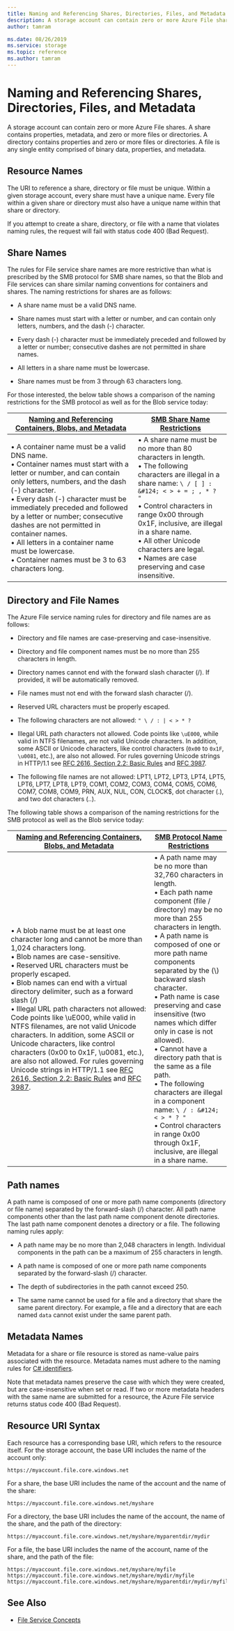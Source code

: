 ```yaml
---
title: Naming and Referencing Shares, Directories, Files, and Metadata - Azure Storage
description: A storage account can contain zero or more Azure File shares. A share contains properties, metadata, and zero or more files or directories. A directory contains properties and zero or more files or directories. A file is any single entity comprised of binary data, properties, and metadata.
author: tamram

ms.date: 08/26/2019
ms.service: storage
ms.topic: reference
ms.author: tamram
---
```


# Naming and Referencing Shares, Directories, Files, and Metadata

A storage account can contain zero or more Azure File shares. A share contains properties, metadata, and zero or more files or directories. A directory contains properties and zero or more files or directories. A file is any single entity comprised of binary data, properties, and metadata.  
  
## Resource Names  

The URI to reference a share, directory or file must be unique. Within a given storage account, every share must have a unique name. Every file within a given share or directory must also have a unique name within that share or directory.  
  
If you attempt to create a share, directory, or file with a name that violates naming rules, the request will fail with status code 400 (Bad Request).  
  
## Share Names  

The rules for File service share names are more restrictive than what is prescribed by the SMB protocol for SMB share names, so that the Blob and File services can share similar naming conventions for containers and shares. The naming restrictions for shares are as follows:  
  
- A share name must be a valid DNS name.  
  
- Share names must start with a letter or number, and can contain only letters, numbers, and the dash (-) character.  
  
- Every dash (-) character must be immediately preceded and followed by a letter or number; consecutive dashes are not permitted in share names.  
  
- All letters in a share name must be lowercase.  
  
- Share names must be from 3 through 63 characters long.  
  
For those interested, the below table shows a comparison of the naming restrictions for the SMB protocol as well as for the Blob service today:  
  
|[Naming and Referencing Containers, Blobs, and Metadata](Naming-and-Referencing-Containers--Blobs--and-Metadata.md)|[SMB Share Name Restrictions](http://msdn.microsoft.com/library/cc422525\(v=prot.13\))|  
|-------------------------------------------------------------------------------------------------------------------------|--------------------------------------------------------------------------------------------|  
|&bull;&nbsp;A container name must be a valid DNS name.<br />&bull;&nbsp;Container names must start with a letter or number, and can contain only letters, numbers, and the dash (-) character.<br />&bull;&nbsp;Every dash (-) character must be immediately preceded and followed by a letter or number; consecutive dashes are not permitted in container names.<br />&bull;&nbsp;All letters in a container name must be lowercase.<br />&bull;&nbsp;Container names must be 3 to 63 characters long.|&bull;&nbsp;A share name must be no more than 80 characters in length.<br />&bull;&nbsp;The following characters are illegal in a share name: `\ / [ ] : &#124; < > + = ; , * ? "`<br />&bull;&nbsp;Control characters in range 0x00 through 0x1F, inclusive, are illegal in a share name.<br />&bull;&nbsp;All other Unicode characters are legal.<br />&bull;&nbsp;Names are case preserving and case insensitive.|  
  
## Directory and File Names  

The Azure File service naming rules for directory and file names are as follows:  
  
- Directory and file names are case-preserving and case-insensitive.  
  
- Directory and file component names must be no more than 255 characters in length.  
  
- Directory names cannot end with the forward slash character (/). If provided, it will be automatically removed.  
  
- File names must not end with the forward slash character (/).  
  
- Reserved URL characters must be properly escaped.  
  
- The following characters are not allowed: `" \ / : | < > * ?`  
  
- Illegal URL path characters not allowed. Code points like `\uE000`, while valid in NTFS filenames, are not valid Unicode characters. In addition, some ASCII or Unicode characters, like control characters (`0x00` to `0x1F`, `\u0081`, etc.), are also not allowed. For rules governing Unicode strings in HTTP/1.1 see [RFC 2616, Section 2.2: Basic Rules](http://www.ietf.org/rfc/rfc2616.txt) and [RFC 3987](http://www.ietf.org/rfc/rfc3987.txt).  
  
- The following file names are not allowed: LPT1, LPT2, LPT3, LPT4, LPT5, LPT6, LPT7, LPT8, LPT9, COM1, COM2, COM3, COM4, COM5, COM6, COM7, COM8, COM9, PRN, AUX, NUL, CON, CLOCK$, dot character (.), and two dot characters (..).  
  
The following table shows a comparison of the naming restrictions for the SMB protocol as well as the Blob service today:  
  
|[Naming and Referencing Containers, Blobs, and Metadata](Naming-and-Referencing-Containers--Blobs--and-Metadata.md)|[SMB Protocol Name Restrictions](http://msdn.microsoft.com/library/cc422524\(v=prot.13\))|  
|-------------------------------------------------------------------------------------------------------------------------|-----------------------------------------------------------------------------------------------|  
|&bull;&nbsp;A blob name must be at least one character long and cannot be more than 1,024 characters long.<br />&bull;&nbsp;Blob names are case-sensitive.<br />&bull;&nbsp;Reserved URL characters must be properly escaped.<br />&bull;&nbsp;Blob names can end with a virtual directory delimiter, such as a forward slash (/)<br />&bull;&nbsp;Illegal URL path characters not allowed: Code points like \uE000, while valid in NTFS filenames, are not valid Unicode characters. In addition, some ASCII or Unicode characters, like control characters (0x00 to 0x1F, \u0081, etc.), are also not allowed. For rules governing Unicode strings in HTTP/1.1 see [RFC 2616, Section 2.2: Basic Rules](http://www.ietf.org/rfc/rfc2616.txt) and [RFC 3987](http://www.ietf.org/rfc/rfc3987.txt).|&bull;&nbsp;A path name may be no more than 32,760 characters in length.<br />&bull;&nbsp;Each path name component (file / directory) may be no more than 255 characters in length.<br />&bull;&nbsp;A path name is composed of one or more path name components separated by the (\\) backward slash character.<br />&bull;&nbsp;Path name is case preserving and case insensitive (two names which differ only in case is not allowed).<br />&bull;&nbsp;Cannot have a directory path that is the same as a file path.<br />&bull;&nbsp;The following characters are illegal in a component name: `\ / : &#124; < > * ? "`<br />&bull;&nbsp;Control characters in range 0x00 through 0x1F, inclusive, are illegal in a share name.|  
  
## Path names

A path name is composed of one or more path name components (directory or file name) separated by the forward-slash (/) character. All path name components other than the last path name component denote directories. The last path name component denotes a directory or a file. The following naming rules apply:  
  
- A path name may be no more than 2,048 characters in length. Individual components in the path can be a maximum of 255 characters in length. 
  
- A path name is composed of one or more path name components separated by the forward-slash (/) character.  
  
- The depth of subdirectories in the path cannot exceed 250.  
  
- The same name cannot be used for a file and a directory that share the same parent directory. For example, a file and a directory that are each named `data` cannot exist under the same parent path.  
  
## Metadata Names  

Metadata for a share or file resource is stored as name-value pairs associated with the resource. Metadata names must adhere to the naming rules for [C# identifiers](https://docs.microsoft.com/dotnet/csharp/language-reference).  
  
Note that metadata names preserve the case with which they were created, but are case-insensitive when set or read. If two or more metadata headers with the same name are submitted for a resource, the Azure File service returns status code 400 (Bad Request).  
  
## Resource URI Syntax  

Each resource has a corresponding base URI, which refers to the resource itself. For the storage account, the base URI includes the name of the account only:  
  
`https://myaccount.file.core.windows.net`  
  
 For a share, the base URI includes the name of the account and the name of the share:  
  
`https://myaccount.file.core.windows.net/myshare`
  
For a directory, the base URI includes the name of the account, the name of the share, and the path of the directory:  
  
`https://myaccount.file.core.windows.net/myshare/myparentdir/mydir`  
  
For a file, the base URI includes the name of the account, name of the share, and the path of the file:  
  
```
https://myaccount.file.core.windows.net/myshare/myfile  
https://myaccount.file.core.windows.net/myshare/mydir/myfile  
https://myaccount.file.core.windows.net/myshare/myparentdir/mydir/myfile  
```  
  
## See Also
  
- [File Service Concepts](File-Service-Concepts.md)

